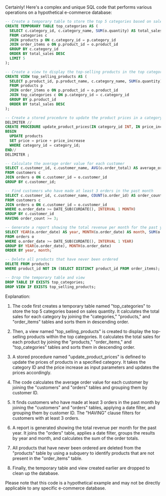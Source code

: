 Certainly! Here's a complex and unique SQL code that performs various operations on a hypothetical e-commerce database:

```sql
-- Create a temporary table to store the top 5 categories based on sales quantity
CREATE TEMPORARY TABLE top_categories AS (
  SELECT c.category_id, c.category_name, SUM(o.quantity) AS total_sales
  FROM categories c
  JOIN products p ON c.category_id = p.category_id
  JOIN order_items o ON p.product_id = o.product_id
  GROUP BY c.category_id
  ORDER BY total_sales DESC
  LIMIT 5
);

-- Create a view to display the top-selling products in the top categories
CREATE VIEW top_selling_products AS (
  SELECT p.product_id, p.product_name, c.category_name, SUM(o.quantity) AS total_sales
  FROM products p
  JOIN order_items o ON p.product_id = o.product_id
  JOIN top_categories c ON p.category_id = c.category_id
  GROUP BY p.product_id
  ORDER BY total_sales DESC
);

-- Create a stored procedure to update the product prices in a category
DELIMITER //
CREATE PROCEDURE update_product_prices(IN category_id INT, IN price_increase DECIMAL(10, 2))
BEGIN
  UPDATE products
  SET price = price + price_increase
  WHERE category_id = category_id;
END//
DELIMITER ;

-- Calculate the average order value for each customer
SELECT c.customer_id, c.customer_name, AVG(o.order_total) AS average_order_value
FROM customers c
JOIN orders o ON c.customer_id = o.customer_id
GROUP BY c.customer_id;

-- Find customers who have made at least 3 orders in the past month
SELECT c.customer_id, c.customer_name, COUNT(o.order_id) AS order_count
FROM customers c
JOIN orders o ON c.customer_id = o.customer_id
WHERE o.order_date >= DATE_SUB(CURDATE(), INTERVAL 1 MONTH)
GROUP BY c.customer_id
HAVING order_count >= 3;

-- Generate a report showing the total revenue per month for the past year
SELECT YEAR(o.order_date) AS year, MONTH(o.order_date) AS month, SUM(o.order_total) AS total_revenue
FROM orders o
WHERE o.order_date >= DATE_SUB(CURDATE(), INTERVAL 1 YEAR)
GROUP BY YEAR(o.order_date), MONTH(o.order_date)
ORDER BY year, month;

-- Delete all products that have never been ordered
DELETE FROM products
WHERE product_id NOT IN (SELECT DISTINCT product_id FROM order_items);

-- Drop the temporary table and view
DROP TABLE IF EXISTS top_categories;
DROP VIEW IF EXISTS top_selling_products;
```

Explanation:
1. The code first creates a temporary table named "top_categories" to store the top 5 categories based on sales quantity. It calculates the total sales for each category by joining the "categories," "products," and "order_items" tables and sorts them in descending order.

2. Then, a view named "top_selling_products" is created to display the top-selling products within the top categories. It calculates the total sales for each product by joining the "products," "order_items," and "top_categories" tables and sorts them in descending order.

3. A stored procedure named "update_product_prices" is defined to update the prices of products in a specified category. It takes the category ID and the price increase as input parameters and updates the prices accordingly.

4. The code calculates the average order value for each customer by joining the "customers" and "orders" tables and grouping them by customer ID.

5. It finds customers who have made at least 3 orders in the past month by joining the "customers" and "orders" tables, applying a date filter, and grouping them by customer ID. The "HAVING" clause filters for customers with at least 3 orders.

6. A report is generated showing the total revenue per month for the past year. It joins the "orders" table, applies a date filter, groups the results by year and month, and calculates the sum of the order totals.

7. All products that have never been ordered are deleted from the "products" table by using a subquery to identify products that are not present in the "order_items" table.

8. Finally, the temporary table and view created earlier are dropped to clean up the database.

Please note that this code is a hypothetical example and may not be directly applicable to any specific e-commerce database.